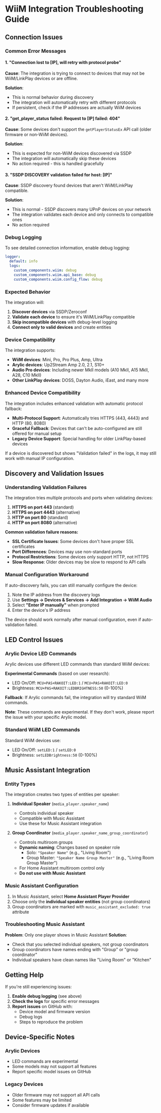# WiiM Integration Troubleshooting Guide

## Connection Issues

### Common Error Messages

#### 1. "Connection lost to [IP], will retry with protocol probe"

**Cause**: The integration is trying to connect to devices that may not be WiiM/LinkPlay devices or are offline.

**Solution**:

- This is normal behavior during discovery
- The integration will automatically retry with different protocols
- If persistent, check if the IP addresses are actually WiiM devices

#### 2. "get_player_status failed: Request to [IP] failed: 404"

**Cause**: Some devices don't support the `getPlayerStatusEx` API call (older firmware or non-WiiM devices).

**Solution**:

- This is expected for non-WiiM devices discovered via SSDP
- The integration will automatically skip these devices
- No action required - this is handled gracefully

#### 3. "SSDP DISCOVERY validation failed for host: [IP]"

**Cause**: SSDP discovery found devices that aren't WiiM/LinkPlay compatible.

**Solution**:

- This is normal - SSDP discovers many UPnP devices on your network
- The integration validates each device and only connects to compatible ones
- No action required

### Debug Logging

To see detailed connection information, enable debug logging:

```yaml
logger:
  default: info
  logs:
    custom_components.wiim: debug
    custom_components.wiim.api_base: debug
    custom_components.wiim.config_flow: debug
```

### Expected Behavior

The integration will:

1. **Discover devices** via SSDP/Zeroconf
2. **Validate each device** to ensure it's WiiM/LinkPlay compatible
3. **Skip incompatible devices** with debug-level logging
4. **Connect only to valid devices** and create entities

### Device Compatibility

The integration supports:

- **WiiM devices**: Mini, Pro, Pro Plus, Amp, Ultra
- **Arylic devices**: Up2Stream Amp 2.0, 2.1, S10+
- **Audio Pro devices**: Including newer MkII models (A10 MkII, A15 MkII, A28, C10 MkII)
- **Other LinkPlay devices**: DOSS, Dayton Audio, iEast, and many more

### Enhanced Device Compatibility

The integration includes enhanced validation with automatic protocol fallback:

- **Multi-Protocol Support**: Automatically tries HTTPS (443, 4443) and HTTP (80, 8080)
- **Graceful Fallback**: Devices that can't be auto-configured are still offered for manual setup
- **Legacy Device Support**: Special handling for older LinkPlay-based devices

If a device is discovered but shows "Validation failed" in the logs, it may still work with manual IP configuration.

## Discovery and Validation Issues

### Understanding Validation Failures

The integration tries multiple protocols and ports when validating devices:

1. **HTTPS on port 443** (standard)
2. **HTTPS on port 4443** (alternative)
3. **HTTP on port 80** (standard)
4. **HTTP on port 8080** (alternative)

**Common validation failure reasons:**

- **SSL Certificate Issues**: Some devices don't have proper SSL certificates
- **Port Differences**: Devices may use non-standard ports
- **Protocol Restrictions**: Some devices only support HTTP, not HTTPS
- **Slow Response**: Older devices may be slow to respond to API calls

### Manual Configuration Workaround

If auto-discovery fails, you can still manually configure the device:

1. Note the IP address from the discovery logs
2. Use **Settings → Devices & Services → Add Integration → WiiM Audio**
3. Select **"Enter IP manually"** when prompted
4. Enter the device's IP address

The device should work normally after manual configuration, even if auto-validation failed.

## LED Control Issues

### Arylic Device LED Commands

Arylic devices use different LED commands than standard WiiM devices:

**Experimental Commands** (based on user research):

- LED On/Off: `MCU+PAS+RAKOIT:LED:1` / `MCU+PAS+RAKOIT:LED:0`
- Brightness: `MCU+PAS+RAKOIT:LEDBRIGHTNESS:50` (0-100%)

**Fallback**: If Arylic commands fail, the integration will try standard WiiM commands.

**Note**: These commands are experimental. If they don't work, please report the issue with your specific Arylic model.

### Standard WiiM LED Commands

Standard WiiM devices use:

- LED On/Off: `setLED:1` / `setLED:0`
- Brightness: `setLEDBrightness:50` (0-100%)

## Music Assistant Integration

### Entity Types

The integration creates two types of entities per speaker:

1. **Individual Speaker** (`media_player.speaker_name`)

   - Controls individual speaker
   - Compatible with Music Assistant
   - Use these for Music Assistant integration

2. **Group Coordinator** (`media_player.speaker_name_group_coordinator`)
   - Controls multiroom groups
   - **Dynamic naming**: Changes based on speaker role
     - Solo: `"Speaker Name"` (e.g., "Living Room")
     - Group Master: `"Speaker Name Group Master"` (e.g., "Living Room Group Master")
   - For Home Assistant multiroom control only
   - **Do not use with Music Assistant**

### Music Assistant Configuration

1. In Music Assistant, select **Home Assistant Player Provider**
2. Choose only the **individual speaker entities** (not group coordinators)
3. Group coordinators are marked with `music_assistant_excluded: true` attribute

### Troubleshooting Music Assistant

**Problem**: Only one player shows in Music Assistant
**Solution**:

- Check that you selected individual speakers, not group coordinators
- Group coordinators have names ending with "Group" or "group coordinator"
- Individual speakers have clean names like "Living Room" or "Kitchen"

## Getting Help

If you're still experiencing issues:

1. **Enable debug logging** (see above)
2. **Check the logs** for specific error messages
3. **Report issues** on GitHub with:
   - Device model and firmware version
   - Debug logs
   - Steps to reproduce the problem

## Device-Specific Notes

### Arylic Devices

- LED commands are experimental
- Some models may not support all features
- Report specific model issues on GitHub

### Legacy Devices

- Older firmware may not support all API calls
- Some features may be limited
- Consider firmware updates if available
